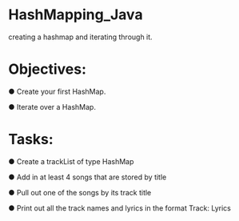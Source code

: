 # HashMapping_Java
creating a hashmap and iterating through it. 


# Objectives:
● Create your first HashMap.

● Iterate over a HashMap.

# Tasks:
● Create a trackList of type HashMap

● Add in at least 4 songs that are stored by title

● Pull out one of the songs by its track title

● Print out all the track names and lyrics in the format Track: Lyrics
